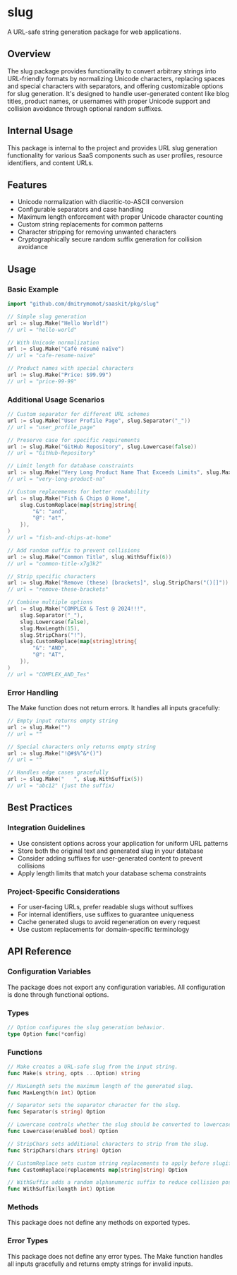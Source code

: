 # slug

A URL-safe string generation package for web applications.

## Overview

The slug package provides functionality to convert arbitrary strings into URL-friendly formats by normalizing Unicode characters, replacing spaces and special characters with separators, and offering customizable options for slug generation. It's designed to handle user-generated content like blog titles, product names, or usernames with proper Unicode support and collision avoidance through optional random suffixes.

## Internal Usage

This package is internal to the project and provides URL slug generation functionality for various SaaS components such as user profiles, resource identifiers, and content URLs.

## Features

- Unicode normalization with diacritic-to-ASCII conversion
- Configurable separators and case handling
- Maximum length enforcement with proper Unicode character counting
- Custom string replacements for common patterns
- Character stripping for removing unwanted characters
- Cryptographically secure random suffix generation for collision avoidance

## Usage

### Basic Example

```go
import "github.com/dmitrymomot/saaskit/pkg/slug"

// Simple slug generation
url := slug.Make("Hello World!")
// url = "hello-world"

// With Unicode normalization
url := slug.Make("Café résumé naïve")
// url = "cafe-resume-naive"

// Product names with special characters
url := slug.Make("Price: $99.99")
// url = "price-99-99"
```

### Additional Usage Scenarios

```go
// Custom separator for different URL schemes
url := slug.Make("User Profile Page", slug.Separator("_"))
// url = "user_profile_page"

// Preserve case for specific requirements
url := slug.Make("GitHub Repository", slug.Lowercase(false))
// url = "GitHub-Repository"

// Limit length for database constraints
url := slug.Make("Very Long Product Name That Exceeds Limits", slug.MaxLength(20))
// url = "very-long-product-na"

// Custom replacements for better readability
url := slug.Make("Fish & Chips @ Home",
    slug.CustomReplace(map[string]string{
        "&": "and",
        "@": "at",
    }),
)
// url = "fish-and-chips-at-home"

// Add random suffix to prevent collisions
url := slug.Make("Common Title", slug.WithSuffix(6))
// url = "common-title-x7g3k2"

// Strip specific characters
url := slug.Make("Remove (these) [brackets]", slug.StripChars("()[]"))
// url = "remove-these-brackets"

// Combine multiple options
url := slug.Make("COMPLEX & Test @ 2024!!!",
    slug.Separator("_"),
    slug.Lowercase(false),
    slug.MaxLength(15),
    slug.StripChars("!"),
    slug.CustomReplace(map[string]string{
        "&": "AND",
        "@": "AT",
    }),
)
// url = "COMPLEX_AND_Tes"
```

### Error Handling

The Make function does not return errors. It handles all inputs gracefully:

```go
// Empty input returns empty string
url := slug.Make("")
// url = ""

// Special characters only returns empty string
url := slug.Make("!@#$%^&*()")
// url = ""

// Handles edge cases gracefully
url := slug.Make("   ", slug.WithSuffix(5))
// url = "abc12" (just the suffix)
```

## Best Practices

### Integration Guidelines

- Use consistent options across your application for uniform URL patterns
- Store both the original text and generated slug in your database
- Consider adding suffixes for user-generated content to prevent collisions
- Apply length limits that match your database schema constraints

### Project-Specific Considerations

- For user-facing URLs, prefer readable slugs without suffixes
- For internal identifiers, use suffixes to guarantee uniqueness
- Cache generated slugs to avoid regeneration on every request
- Use custom replacements for domain-specific terminology

## API Reference

### Configuration Variables

The package does not export any configuration variables. All configuration is done through functional options.

### Types

```go
// Option configures the slug generation behavior.
type Option func(*config)
```

### Functions

```go
// Make creates a URL-safe slug from the input string.
func Make(s string, opts ...Option) string

// MaxLength sets the maximum length of the generated slug.
func MaxLength(n int) Option

// Separator sets the separator character for the slug.
func Separator(s string) Option

// Lowercase controls whether the slug should be converted to lowercase.
func Lowercase(enabled bool) Option

// StripChars sets additional characters to strip from the slug.
func StripChars(chars string) Option

// CustomReplace sets custom string replacements to apply before slugification.
func CustomReplace(replacements map[string]string) Option

// WithSuffix adds a random alphanumeric suffix to reduce collision possibility.
func WithSuffix(length int) Option
```

### Methods

This package does not define any methods on exported types.

### Error Types

This package does not define any error types. The Make function handles all inputs gracefully and returns empty strings for invalid inputs.
